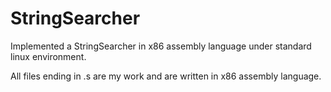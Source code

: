 # StringSearcher
Implemented a StringSearcher in x86 assembly language under standard linux environment.

All files ending in .s are my work and are written in x86 assembly language.

